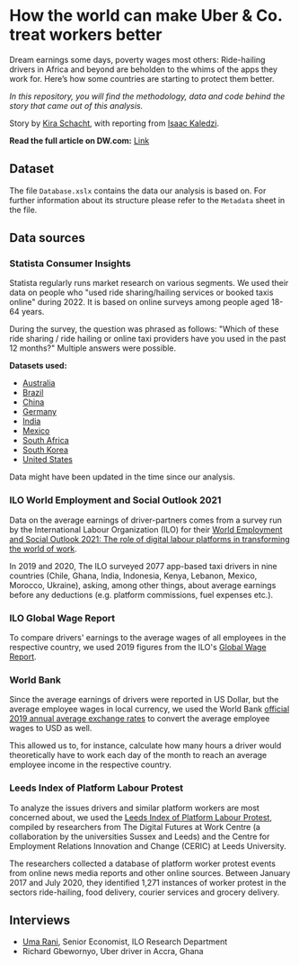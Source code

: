 # How the world can make Uber & Co. treat workers better

Dream earnings some days, poverty wages most others: Ride-hailing drivers in Africa and beyond are beholden to the whims of the apps they work for. Here’s how some countries are starting to protect them better.

*In this repository, you will find the methodology, data and code behind
the story that came out of this analysis.*

Story by [Kira Schacht](https://www.twitter.com/daten_drang), with reporting from [Isaac Kaledzi](https://www.dw.com/en/isaac-kaledzi/person-36290439).

**Read the full article on DW.com:** [Link](https://www.dw.com/a-xxx)


## Dataset

The file `Database.xslx` contains the data our analysis is based on. For further information about its structure please refer to the `Metadata` sheet in the file.


## Data sources

### Statista Consumer Insights

Statista regularly runs market research on various segments. We used their data on people who "used ride sharing/hailing services or booked taxis online" during 2022. It is based on online surveys among people aged 18-64 years.

During the survey, the question was phrased as follows: "Which of these ride sharing / ride hailing or online taxi providers have you used in the past 12 months?" Multiple answers were possible.

**Datasets used:**

- [Australia](https://www.statista.com/forecasts/1187910/ride-sharing-hailing-online-taxi-usage-by-brand-in-australia?locale=en)
- [Brazil](https://www.statista.com/forecasts/1226614/ride-sharing-hailing-online-taxi-usage-by-brand-in-brazil?locale=en)
- [China](https://www.statista.com/forecasts/1348307/ride-sharing-hailing-online-taxi-usage-by-brand-in-china?locale=en)
- [Germany](https://www.statista.com/forecasts/998848/ride-sharing-hailing-online-taxi-usage-by-brand-in-germany?locale=en)
- [India](https://www.statista.com/forecasts/1348438/ride-sharing-hailing-online-taxi-usage-by-brand-in-india?locale=en)
- [Mexico](https://www.statista.com/forecasts/1347847/ride-sharing-hailing-online-taxi-usage-by-brand-in-mexico?locale=en)
- [South Africa](https://www.statista.com/forecasts/1371152/ride-sharing-hailing-online-taxi-usage-by-brand-in-south-africa)
- [South Korea](https://www.statista.com/forecasts/1371492/ride-sharing-hailing-online-taxi-usage-by-brand-in-south-korea)
- [United States](https://www.statista.com/forecasts/997157/ride-sharing-hailing-online-taxi-usage-by-brand-in-the-us)

Data might have been updated in the time since our analysis.


### ILO World Employment and Social Outlook 2021

Data on the average earnings of driver-partners comes from a survey run by the International Labour Organization (ILO) for their [World Employment and Social Outlook 2021: The role of digital labour platforms in transforming the world of work](https://www.ilo.org/global/research/global-reports/weso/2021/WCMS_771749/lang--en/index.htm).

In 2019 and 2020, The ILO surveyed 2077 app-based taxi drivers in nine countries (Chile, Ghana, India, Indonesia, Kenya, Lebanon, Mexico, Morocco, Ukraine), asking, among other things, about average earnings before any deductions (e.g. platform commissions, fuel expenses etc.).

### ILO Global Wage Report

To compare drivers' earnings to the average wages of all employees in the respective country, we used 2019 figures from the ILO's [Global Wage Report](https://www.ilo.org/digitalguides/en-gb/story/globalwagereport2022-23).

### World Bank

Since the average earnings of drivers were reported in US Dollar, but the average employee wages in local currency, we used the World Bank [official 2019 annual average exchange rates](https://data.worldbank.org/indicator/PA.NUS.FCRF) to convert the average employee wages to USD as well.

This allowed us to, for instance, calculate how many hours a driver would theoretically have to work each day of the month to reach an average employee income in the respective country.

### Leeds Index of Platform Labour Protest

To analyze the issues drivers and similar platform workers are most concerned about, we used the [Leeds Index of Platform Labour Protest](https://digit-research.org/publication/a-global-analysis-of-worker-protest-in-digital-labour-platforms/), compiled by researchers from The Digital Futures at Work Centre (a collaboration by the universities Sussex and Leeds) and the Centre for Employment Relations Innovation and Change (CERIC) at Leeds University.

The researchers collected a database of platform worker protest events from online news media reports and other online sources. Between January 2017 and July 2020, they identified 1,271 instances of worker protest in the sectors ride-hailing, food delivery, courier services and grocery delivery.

## Interviews

- [Uma Rani](https://glu.iversity.org/en/profiles/uma-rani), Senior Economist, ILO Research Department
- Richard Gbewornyo, Uber driver in Accra, Ghana